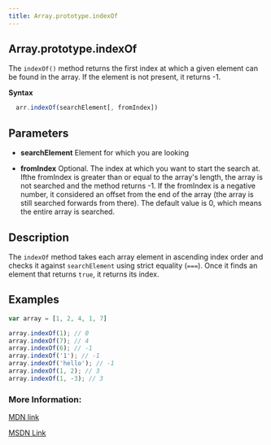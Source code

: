 ```yaml
---
title: Array.prototype.indexOf
---
```


## Array.prototype.indexOf

The `indexOf()` method returns the first index at which a given element can be found in the array. If the element is not present, it returns -1.

**Syntax**
```javascript
  arr.indexOf(searchElement[, fromIndex])
```

## Parameters

*   **searchElement** Element for which you are looking

*   **fromIndex** Optional. The index at which you want to start the search at. Ifthe fromIndex is greater than or equal to the array's length, the array is not searched and the method returns -1. If the fromIndex is a negative number, it considered an offset from the end of the array (the array is still searched forwards from there). The default value is 0, which means the entire array is searched.


## Description

The `indexOf` method takes each array element in ascending index order and checks it against `searchElement` using strict equality (`===`). Once it finds an element that returns `true`, it returns its index.
## Examples
```javascript
var array = [1, 2, 4, 1, 7]

array.indexOf(1); // 0
array.indexOf(7); // 4
array.indexOf(6); // -1
array.indexOf('1'); // -1
array.indexOf('hello'); // -1
array.indexOf(1, 2); // 3
array.indexOf(1, -3); // 3
```

### More Information: 

<a href='https://developer.mozilla.org/en-US/docs/Web/JavaScript/Reference/Global_Objects/Array/indexOf' target='_blank' rel='nofollow'>MDN link</a>

<a href='https://docs.microsoft.com/en-us/scripting/javascript/reference/indexof-method-array-javascript' target='_blank' rel='nofollow'>MSDN Link</a>

